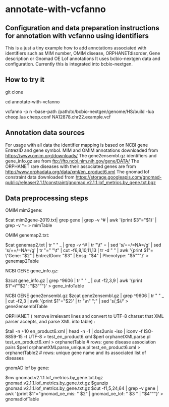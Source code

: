 # annotate-with-vcfanno
Configuration and data preparation instructions for annotation with vcfanno using identifiers
------------------------------------------------------------------------------------------------

This is a just a tiny example how to add annotations associated with identifiers
such as MIM number, OMIM disease, ORPHANETdisorder, Gene description or Gnomad OE Lof annotations
It uses bcbio-nextgen data and configuration. Currently this is integrated into bcbio-nextgen. 

How to try it
------------------

git clone

cd annotate-with-vcfanno

vcfanno -p n -base-path /path/to/bcbio-nextgen/genome/HS/build -lua cheop.lua cheop.conf NA12878.chr22.example.vcf  

Annotation data sources
-----------------------------------

For usage with all data the identifier mapping is based on NCBI gene EntrezID and gene symbol.
MIM and OMIM annotations downloaded from https://www.omim.org/downloads/
The gene2ensembl.gz identifiers and  gene_info.gz are from ftp://ftp.ncbi.nlm.nih.gov/gene/DATA/
The ORPHANET rare diseases with their associated genes are from http://www.orphadata.org/data/xml/en_product6.xml
The gnomad lof constraint data downloaded from 
https://storage.googleapis.com/gnomad-public/release/2.1.1/constraint/gnomad.v2.1.1.lof_metrics.by_gene.txt.bgz

Data preprocessing steps
---------------------------

OMIM mim2gene:

$cat mim2gene-2019.txt| grep gene | grep -v ^# | awk '{print $3"="$1}' | grep -v ^=  > mimTable

OMIM genemap2.txt:

$cat genemap2.txt | tr " " _ | grep -v ^# | tr "\t" = | sed 's/==/=NA=/g' | sed 's/==/=NA=/g' | tr "=" "\t" | cut -f6,8,10,11,13 | tr -d " " | awk '{print $1"= \"Gene: "$2" | EntrezIDom: "$3" | Ensg: "$4" | Phenotype: "$5"\""}' > genemap2Table

NCBI GENE gene_info.gz:

$zcat gene_info.gz | grep ^9606 | tr " " _ | cut -f2,3,9 | awk '{print $1"=\""$2": "$3"\""}' > gene_infoTable

NCBI GENE gene2ensembl.gz
$zcat gene2ensembl.gz | grep ^9606 | tr " " _ | cut -f2,3 | awk '{print $1"="$2}' |  tr "\n" ";"  | sed 's/;$//' > gene2ensemblTable

ORPHANET ( remove irrelevant lines and convert to UTF-8 charset that XML parser accepts, and parse XML into table) :

$tail -n +10 en_product6.xml | head -n -1 | dos2unix -iso | iconv -f ISO-8859-15 -t UTF-8 > test_en_product6.xml
$perl orphanetXMLparse.pl test_en_product6.xml > orphanetTable          # rows: gene disease association pairs
$perl orphanetXMLparse_unique.pl test_en_product6.xml > orphanetTable2  # rows: unique gene name and its associated list of diseases

gnomAD lof by gene:

$mv gnomad.v2.1.1.lof_metrics.by_gene.txt.bgz gnomad.v2.1.1.lof_metrics.by_gene.txt.gz
$gunzip gnomad.v2.1.1.lof_metrics.by_gene.txt.gz
$cut -f1,5,24,64 | grep -v gene | awk '{print $1"=\"gnomad_oe_mis: " $2" | gnomad_oe_lof: " $3 " | "$4"\""}' > gnomadlofTable
